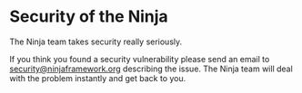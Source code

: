Security of the Ninja
=====================

The Ninja team takes security really seriously. 

If you think you found a security vulnerability 
please send an email to security@ninjaframework.org
describing the issue. The Ninja team will deal with the problem instantly and get back to you.
